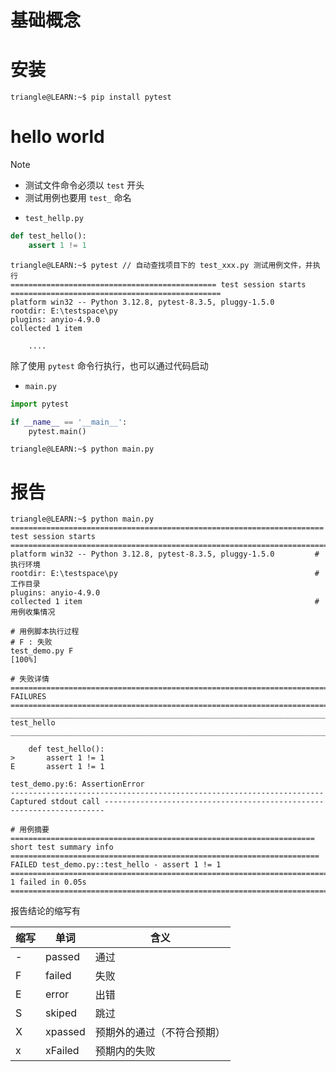 # 基础概念

# 安装

```term
triangle@LEARN:~$ pip install pytest
```

# hello world


>[!note]
> - 测试文件命令必须以 `test` 开头
> - 测试用例也要用 `test_` 命名

- `test_hellp.py` 

```python
def test_hello():
    assert 1 != 1
```

```term
triangle@LEARN:~$ pytest // 自动查找项目下的 test_xxx.py 测试用例文件，并执行
============================================== test session starts =============================================== 
platform win32 -- Python 3.12.8, pytest-8.3.5, pluggy-1.5.0
rootdir: E:\testspace\py
plugins: anyio-4.9.0
collected 1 item                                                                                                   

    ....
```

除了使用 `pytest` 命令行执行，也可以通过代码启动

- `main.py`

```python
import pytest

if __name__ == '__main__':
    pytest.main()
```

```term
triangle@LEARN:~$ python main.py
```

# 报告

```term
triangle@LEARN:~$ python main.py
====================================================================== test session starts =======================================================================
platform win32 -- Python 3.12.8, pytest-8.3.5, pluggy-1.5.0         # 执行环境
rootdir: E:\testspace\py                                            # 工作目录
plugins: anyio-4.9.0
collected 1 item                                                    # 用例收集情况

# 用例脚本执行过程
# F : 失败
test_demo.py F                                                                                                                                              [100%]

# 失败详情
============================================================================ FAILURES ============================================================================
___________________________________________________________________________ test_hello ___________________________________________________________________________

    def test_hello():
>       assert 1 != 1
E       assert 1 != 1

test_demo.py:6: AssertionError
---------------------------------------------------------------------- Captured stdout call ----------------------------------------------------------------------

# 用例摘要
==================================================================== short test summary info =====================================================================
FAILED test_demo.py::test_hello - assert 1 != 1
======================================================================= 1 failed in 0.05s ========================================================================
```


报告结论的缩写有

| 缩写 | 单词    | 含义                       |
| ---- | ------- | -------------------------- |
| -    | passed  | 通过                       |
| F    | failed  | 失败                       |
| E    | error   | 出错                       |
| S    | skiped  | 跳过                       |
| X    | xpassed | 预期外的通过（不符合预期） |
| x    | xFailed | 预期内的失败               |


